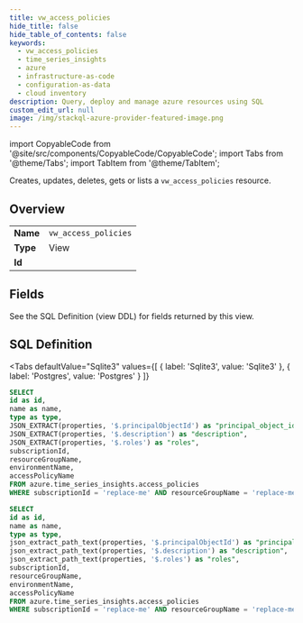 ```yaml
--- 
title: vw_access_policies
hide_title: false
hide_table_of_contents: false
keywords:
  - vw_access_policies
  - time_series_insights
  - azure
  - infrastructure-as-code
  - configuration-as-data
  - cloud inventory
description: Query, deploy and manage azure resources using SQL
custom_edit_url: null
image: /img/stackql-azure-provider-featured-image.png
---
```


import CopyableCode from '@site/src/components/CopyableCode/CopyableCode';
import Tabs from '@theme/Tabs';
import TabItem from '@theme/TabItem';

Creates, updates, deletes, gets or lists a <code>vw_access_policies</code> resource.

## Overview
<table><tbody>
<tr><td><b>Name</b></td><td><code>vw_access_policies</code></td></tr>
<tr><td><b>Type</b></td><td>View</td></tr>
<tr><td><b>Id</b></td><td><CopyableCode code="azure.time_series_insights.vw_access_policies" /></td></tr>
</tbody></table>

## Fields

See the SQL Definition (view DDL) for fields returned by this view.

## SQL Definition

<Tabs
defaultValue="Sqlite3"
values={[
{ label: 'Sqlite3', value: 'Sqlite3' },
{ label: 'Postgres', value: 'Postgres' }
]}
>
<TabItem value="Sqlite3">

```sql
SELECT
id as id,
name as name,
type as type,
JSON_EXTRACT(properties, '$.principalObjectId') as "principal_object_id",
JSON_EXTRACT(properties, '$.description') as "description",
JSON_EXTRACT(properties, '$.roles') as "roles",
subscriptionId,
resourceGroupName,
environmentName,
accessPolicyName
FROM azure.time_series_insights.access_policies
WHERE subscriptionId = 'replace-me' AND resourceGroupName = 'replace-me' AND environmentName = 'replace-me';
```

</TabItem>
<TabItem value="Postgres">

```sql
SELECT
id as id,
name as name,
type as type,
json_extract_path_text(properties, '$.principalObjectId') as "principal_object_id",
json_extract_path_text(properties, '$.description') as "description",
json_extract_path_text(properties, '$.roles') as "roles",
subscriptionId,
resourceGroupName,
environmentName,
accessPolicyName
FROM azure.time_series_insights.access_policies
WHERE subscriptionId = 'replace-me' AND resourceGroupName = 'replace-me' AND environmentName = 'replace-me';
```

</TabItem>
</Tabs>
